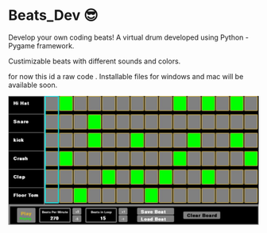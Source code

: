 # Beats_Dev 😎

Develop your own coding beats!
A virtual drum developed using Python - Pygame framework.

Custimizable beats with different sounds and colors.

for now this id a raw code .
Installable files for windows and mac will be available soon.


<img src="drum main page screenshot.JPG" alt="Application screenshot">

